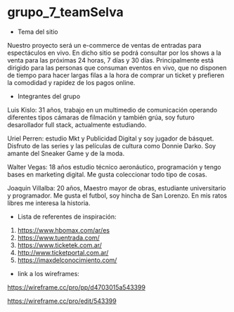 # grupo_7_teamSelva

- Tema del sitio

Nuestro proyecto será un e-commerce de ventas de entradas para espectáculos en vivo. En dicho sitio se podrá consultar por los shows a la venta
para las próximas 24 horas, 7 días y 30 días. Principalmente está dirigido para las personas que consuman eventos en vivo, que no disponen de
tiempo para hacer largas filas a la hora de comprar un ticket y prefieren la comodidad y rapidez de los pagos online.

- Integrantes del grupo

Luis Kislo: 31 años, trabajo en un multimedio de comunicación operando diferentes tipos cámaras de filmación y también grúa, soy futuro desarollador
full stack, actualmente estudiando.

Uriel Perren: estudio Mkt y Publicidad Digital y soy jugador de básquet. Disfruto de las series y las películas de cultura como Donnie Darko.
Soy amante del Sneaker Game y de la moda.

Walter Vegas: 18 años estudio técnico aeronáutico, programación y tengo bases en marketing digital. Me gusta coleccionar todo tipo de cosas.

Joaquin Villalba: 20 años, Maestro mayor de obras, estudiante universitario y programador. Me gusta el futbol, soy hincha de San Lorenzo.
En mis ratos libres me interesa la historia.

- Lista de referentes de inspiración:

1. https://www.hbomax.com/ar/es
2. https://www.tuentrada.com/
3. https://www.ticketek.com.ar/
4. http://www.ticketportal.com.ar/
5. https://imaxdelconocimiento.com/

- link a los wireframes:

https://wireframe.cc/pro/pp/d4703015a543399

https://wireframe.cc/pro/edit/543399
